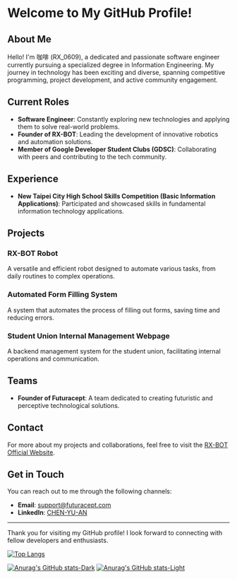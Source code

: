 # Welcome to My GitHub Profile!

## About Me

Hello! I'm 咖啡 (RX_0609), a dedicated and passionate software engineer currently pursuing a specialized degree in Information Engineering. My journey in technology has been exciting and diverse, spanning competitive programming, project development, and active community engagement.

## Current Roles

- **Software Engineer**: Constantly exploring new technologies and applying them to solve real-world problems.
- **Founder of RX-BOT**: Leading the development of innovative robotics and automation solutions.
- **Member of Google Developer Student Clubs (GDSC)**: Collaborating with peers and contributing to the tech community.

## Experience

- **New Taipei City High School Skills Competition (Basic Information Applications)**: Participated and showcased skills in fundamental information technology applications.

## Projects

### RX-BOT Robot
A versatile and efficient robot designed to automate various tasks, from daily routines to complex operations.

### Automated Form Filling System
A system that automates the process of filling out forms, saving time and reducing errors.

### Student Union Internal Management Webpage
A backend management system for the student union, facilitating internal operations and communication.

## Teams

- **Founder of Futuracept**: A team dedicated to creating futuristic and perceptive technological solutions.

## Contact

For more about my projects and collaborations, feel free to visit the [RX-BOT Official Website](https://bot.rxteam.net/).

## Get in Touch

You can reach out to me through the following channels:

- **Email**: [support@futuracept.com](mailto:support@futuracept.com)
- **LinkedIn**: [CHEN-YU-AN](https://www.linkedin.com/in/rax0609/)

---

Thank you for visiting my GitHub profile! I look forward to connecting with fellow developers and enthusiasts.




[![Top Langs](https://github-readme-stats.vercel.app/api/top-langs/?username=rax0609)](https://github.com/anuraghazra/github-readme-stats)

[![Anurag's GitHub stats-Dark](https://github-readme-stats.vercel.app/api?username=rax0609&show_icons=true&theme=dark#gh-dark-mode-only)](https://github.com/anuraghazra/github-readme-stats#gh-dark-mode-only)
[![Anurag's GitHub stats-Light](https://github-readme-stats.vercel.app/api?username=rax0609&show_icons=true&theme=default#gh-light-mode-only)](https://github.com/anuraghazra/github-readme-stats#gh-light-mode-only)
